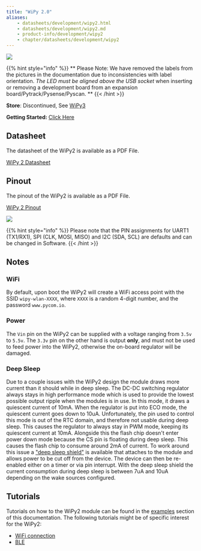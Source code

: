 ```yaml
---
title: "WiPy 2.0"
aliases:
    - datasheets/development/wipy2.html
    - datasheets/development/wipy2.md
    - product-info/development/wipy2
    - chapter/datasheets/development/wipy2
---
```


![](/gitbook/assets/assets-lil0igdl11z7jos_jpx-lkn7scqkkkb6tqb3uyo-lkn83ftusu7mke5ppmd-wipy2-1.png)

{{% hint style="info" %}}
 ** Please Note: We have removed the labels from the pictures in the documentation due to inconsistencies with label orientation.  *The LED must be aligned above the USB socket* when inserting or removing a development board from an expansion board/Pytrack/Pysense/Pyscan. **
{{< /hint >}}


**Store**: Discontinued, See [WiPy3](../wipy3)

**Getting Started:** [Click Here](/gettingstarted/connection/wipy)

## Datasheet



The datasheet of the WiPy2 is available as a PDF File.

<a href="/gitbook/assets/specsheets/Pycom_002_Specsheets_WiPy2.0_v2.pdf" target="_blank"> WiPy 2 Datasheet </a>

## Pinout

The pinout of the WiPy2 is available as a PDF File.

<a href="/gitbook/assets/wipy2-pinout.pdf" target="_blank"> WiPy 2 Pinout </a>

![](/gitbook/assets/wipy2-pinout.png)

{{% hint style="info" %}}
Please note that the PIN assignments for UART1 (TX1/RX1), SPI (CLK, MOSI, MISO) and I2C (SDA, SCL) are defaults and can be changed in Software.
{{< /hint >}}

## Notes

### WiFi

By default, upon boot the WiPy2 will create a WiFi access point with the SSID `wipy-wlan-XXXX`, where `XXXX` is a random 4-digit number, and the password `www.pycom.io`.

### Power

The `Vin` pin on the WiPy2 can be supplied with a voltage ranging from `3.5v` to `5.5v`. The `3.3v` pin on the other hand is output **only**, and must not be used to feed power into the WiPy2, otherwise the on-board regulator will be damaged.

### Deep Sleep

Due to a couple issues with the WiPy2 design the module draws more current than it should while in deep sleep. The DC-DC switching regulator always stays in high performance mode which is used to provide the lowest possible output ripple when the modules is in use. In this mode, it draws a quiescent current of 10mA. When the regulator is put into ECO mode, the quiescent current goes down to 10uA. Unfortunately, the pin used to control this mode is out of the RTC domain, and therefore not usable during deep sleep. This causes the regulator to always stay in PWM mode, keeping its quiescent current at 10mA. Alongside this the flash chip doesn't enter power down mode because the CS pin is floating during deep sleep. This causes the flash chip to consume around 2mA of current. To work around this issue a ["deep sleep shield"](../../boards/deepsleep/) is available that attaches to the module and allows power to be cut off from the device. The device can then be re-enabled either on a timer or via pin interrupt. With the deep sleep shield the current consumption during deep sleep is between 7uA and 10uA depending on the wake sources configured.

## Tutorials

Tutorials on how to the WiPy2 module can be found in the [examples](/tutorials/introduction) section of this documentation. The following tutorials might be of specific interest for the WiPy2:

* [WiFi connection](/tutorials/all/wlan)
* [BLE](/tutorials/all/ble)

